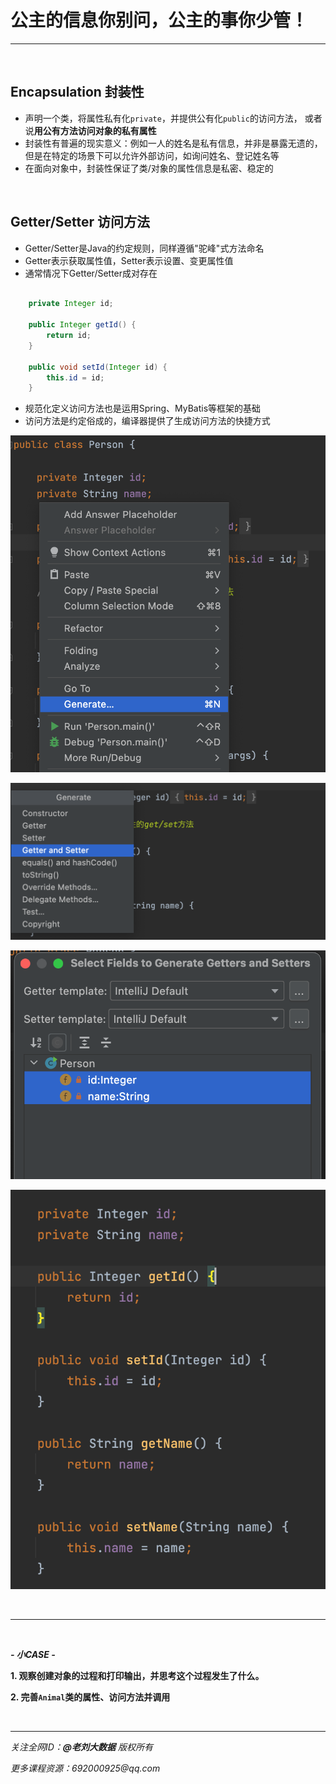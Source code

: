 # 公主的信息你别问，公主的事你少管！

---

<br>

## Encapsulation 封装性

- 声明一个类，将属性私有化`private`，并提供公有化`public`的访问方法，
或者说**用公有方法访问对象的私有属性**
- 封装性有普遍的现实意义：例如一人的姓名是私有信息，并非是暴露无遗的，
但是在特定的场景下可以允许外部访问，如询问姓名、登记姓名等
- 在面向对象中，封装性保证了类/对象的属性信息是私密、稳定的

<br>

## Getter/Setter 访问方法

- Getter/Setter是Java的约定规则，同样遵循"驼峰"式方法命名
- Getter表示获取属性值，Setter表示设置、变更属性值
- 通常情况下Getter/Setter成对存在

```java

    private Integer id;

    public Integer getId() {
        return id;
    }

    public void setId(Integer id) {
        this.id = id;
    }

```

- 规范化定义访问方法也是运用Spring、MyBatis等框架的基础
- 访问方法是约定俗成的，编译器提供了生成访问方法的快捷方式

![](../../../resources/1.png)

![](../../../resources/2.png)

![](../../../resources/3.png)

![](../../../resources/4.png)

<br>

---

<br>

***- 小CASE -***

**1. 观察创建对象的过程和打印输出，并思考这个过程发生了什么。**

**2. 完善`Animal`类的属性、访问方法并调用**

<br>

---

_关注全网ID：**@老刘大数据** 版权所有_

_更多课程资源：692000925@qq.com_